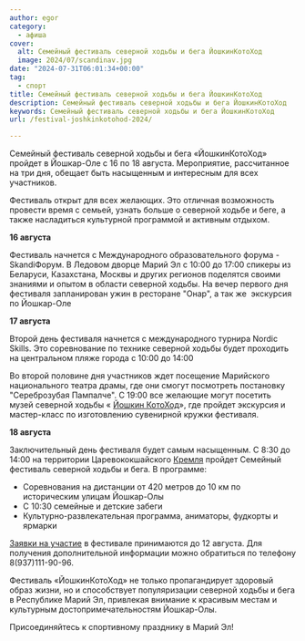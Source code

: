 ```yaml
---
author: egor
category:
  - афиша
cover:
  alt: Семейный фестиваль северной ходьбы и бега ЙошкинКотоХод
  image: 2024/07/scandinav.jpg
date: "2024-07-31T06:01:34+00:00"
tag:
  - спорт
title: Семейный фестиваль северной ходьбы и бега ЙошкинКотоХод
description: Семейный фестиваль северной ходьбы и бега ЙошкинКотоХод
keywords: Семейный фестиваль северной ходьбы и бега ЙошкинКотоХод
url: /festival-joshkinkotohod-2024/

---
```

Семейный фестиваль северной ходьбы и бега «ЙошкинКотоХод»  пройдет в Йошкар-Оле с 16 по 18 августа. Мероприятие, рассчитанное на три дня, обещает быть насыщенным и интересным для всех участников.

Фестиваль открыт для всех желающих. Это отличная возможность провести время с семьей, узнать больше о северной ходьбе и беге, а также насладиться культурной программой и активным отдыхом.

**16 августа**

Фестиваль начнется с Международного образовательного форума \- SkandiФорум. В Ледовом дворце Марий Эл с 10:00 до 17:00 спикеры из Беларуси, Казахстана, Москвы и других регионов поделятся своими знаниями и опытом в области северной ходьбы. На вечер первого дня фестиваля запланирован ужин в ресторане "Онар", а так же  экскурсия по Йошкар-Оле

**17 августа**

Второй день фестиваля начнется с международного турнира Nordic Skills. Это соревнование по технике северной ходьбы будет проходить на центральном пляже города с 10:00 до 14:00

Во второй половине дня участников ждет посещение Марийского национального театра драмы, где они смогут посмотреть постановку "Сереброзубая Пампалче". С 19:00 все желающие могут посетить музей северной ходьбы « [Йошкин КотоХод](/joshkin-kotohod/)», где пройдет экскурсия и мастер-класс по изготовлению сувенирной кружки фестиваля.

**18 августа**

Заключительный день фестиваля будет самым насыщенным. С 8:30 до 14:00 на территории Царевококшайского [Кремля](/marijskij-kreml/) пройдет Семейный фестиваль северной ходьбы и бега. В программе:

- Соревнования на дистанции от 420 метров до 10 км по историческим улицам Йошкар-Олы
- С 10:30 семейные и детские забеги
- Культурно-развлекательная программа, аниматоры, фудкорты и ярмарки

[Заявки на участие](https://orgeo.ru/event/cotoxod) в фестивале принимаются до 12 августа. Для получения дополнительной информации можно обратиться по телефону 8(937)111-90-96.

Фестиваль «ЙошкинКотоХод» не только пропагандирует здоровый образ жизни, но и способствует популяризации северной ходьбы и бега в Республике Марий Эл, привлекая внимание к красивым местам и культурным достопримечательностям Йошкар-Олы.

Присоединяйтесь к спортивному празднику в Марий Эл!
